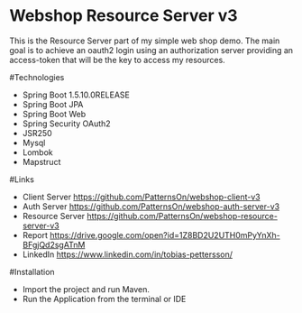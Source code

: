 # Webshop Resource Server v3
This is the Resource Server part of my simple web shop demo. The main goal is to achieve an oauth2 login
using an authorization server providing an access-token that will be the key to access my resources.

#Technologies
- Spring Boot 1.5.10.0RELEASE
- Spring Boot JPA
- Spring Boot Web
- Spring Security OAuth2
- JSR250
- Mysql
- Lombok
- Mapstruct

#Links
- Client Server https://github.com/PatternsOn/webshop-client-v3
- Auth Server https://github.com/PatternsOn/webshop-auth-server-v3
- Resource Server https://github.com/PatternsOn/webshop-resource-server-v3
- Report https://drive.google.com/open?id=1Z8BD2U2UTH0mPyYnXh-BFgjQd2sgATnM
- LinkedIn https://www.linkedin.com/in/tobias-pettersson/

#Installation
- Import the project and run Maven. 
- Run the Application from the terminal or IDE



